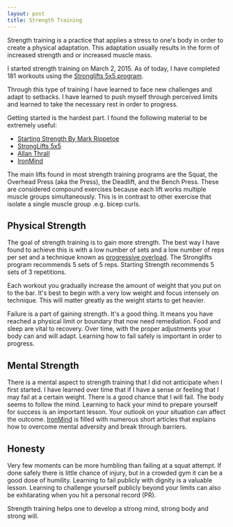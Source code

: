 ```yaml
---
layout: post
title: Strength Training
---
```


Strength training is a practice that applies a stress to one's body in
order to create a physical adaptation. This adaptation usually results
in the form of increased strength and or increased muscle mass.

I started strength training on March 2, 2015. As of today, I have
completed 181 workouts using the [Stronglifts 5x5 program](http://stronglifts.com/).

Through this type of training I have learned to face new challenges and adapt to
setbacks. I have learned to push myself through perceived limits and
learned to take the necessary rest in order to progress.

Getting started is the hardest part. I found the following material to
be extremely useful:

* [Starting Strength By Mark Rippetoe](https://www.amazon.ca/Starting-Strength-Basic-Barbell-Training/dp/0982522738)
* [StrongLifts 5x5](http://stronglifts.com/)
* [Allan Thrall](https://www.youtube.com/user/athrall7)
* [IronMind](https://www.amazon.ca/Ironmind-Stronger-Minds-Bodies/dp/0926888021)

The main lifts found in most strength training programs are the
Squat, the Overhead Press (aka the Press), the Deadlift, and the Bench
Press. These are considered compound exercises because each lift works
multiple muscle groups simultaneously. This is in contrast to
other exercise that isolate a single muscle group .e.g. bicep curls.

## Physical Strength

The goal of strength training is to gain more strength. The best way I
have found to achieve this is with a low number of sets and a low number of reps per set 
and a technique known as [progressive overload](https://en.wikipedia.org/wiki/Progressive_overload). 
The Stronglifts program recommends 5 sets of 5 reps. Starting Strength
recommends 5 sets of 3 repetitions.

Each workout you gradually increase the amount of weight that you put on
to the bar. It's best to begin with a very low weight and focus
intensely on technique. This will matter greatly as the weight starts to
get heavier.

Failure is a part of gaining strength. It's a good thing. It means you
have reached a physical limit or boundary that now need remediation.
Food and sleep are vital to recovery. Over time, with the proper
adjustments your body can and will adapt. Learning how to fail safely is
important in order to progress.

## Mental Strength

There is a mental aspect to strength training that I did not anticipate
when I first started. I have learned over time that if I have a sense or
feeling that I may fail at a certain weight. There is a good chance that
I will fail. The body seems to follow the mind. Learning to hack your mind to
prepare yourself for success is an important lesson. Your outlook on
your situation can affect the outcome. [IronMind](https://www.amazon.ca/Ironmind-Stronger-Minds-Bodies/dp/0926888021)
is filled with numerous short articles that explains how to overcome 
mental adversity and break through barriers.

## Honesty

Very few moments can be more humbling than failing at a squat attempt.
If done safely there is little chance of injury, but in a crowded gym it
can be a good dose of humility. Learning to fail publicly with dignity
is a valuable lesson. Learning to challenge yourself publicly beyond
your limits can also be exhilarating when you hit a personal record
(PR). 

Strength training helps one to develop a strong mind, strong body and
strong will.
